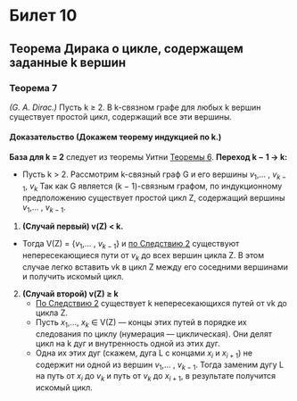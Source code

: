 # Билет 10

## Теорема Дирака о цикле, содержащем заданные k вершин

### **Теорема 7**

_(G. A. Dirac.)_ Пусть k ≥ 2. В k-связном графе для любых k вершин существует простой цикл, содержащий все эти вершины.

#### **Доказательство** (Докажем теорему индукцией по k.)

**База для k = 2** следует из теоремы Уитни [Теоремы 6](#теорема-6).
**Переход k − 1 → k:**

+ Пусть k > 2. Рассмотрим k-связный граф G и его вершины $v_1$,... , $v_{k-1}$, $v_k$ Так как G является (k − 1)-связным
  графом, по индукционному предположению существует простой цикл Z, содержащий вершины $v_1$,... , $v_{k-1}$.

1. **(Случай первый) v(Z) < k.**

+ Тогда V(Z) = {$v_1$,... , $v_{k-1}$} и [по Следствию 2](#Следствие-2)
  существуют непересекающиеся пути от $v_k$ до всех вершин цикла Z. В этом случае легко вставить vk в цикл Z между его
  соседними вершинами и получить искомый цикл.

2. **(Cлучай второй)  v(Z) ≥ k**
    + [По Следствию 2](#Следствие-2) существует k непересекающихся путей от vk до цикла Z.
    + Пусть $x_1$,..., $x_k$ ∈ V(Z) — концы этих путей в порядке их следования по циклу (нумерация — циклическая). Они
      делят цикл на k дуг и внутренность одной из этих дуг.
    + Одна их этих дуг (скажем, дуга L с концами $x_i$ и $x_{i+1}$)
      не содержит ни одной из вершин $v_1$,... , $v_{k-1}$. Тогда заменим дугу L на путь от $x_i$ до $v_k$ и путь от $v_k$ до $x_{i+1}$,
      в результате получится искомый цикл.
